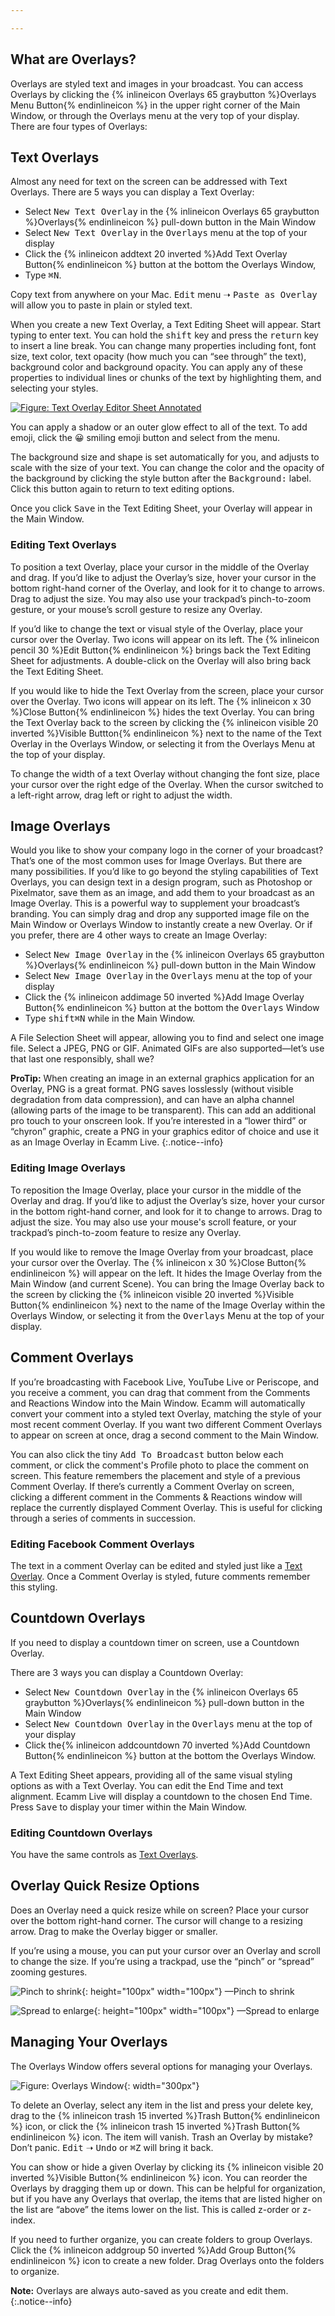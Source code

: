 ```yaml
---

---
```

## What are Overlays?

Overlays are styled text and images in your broadcast. You can access Overlays by clicking the {% inlineicon Overlays 65 graybutton %}Overlays Menu Button{% endinlineicon %} in the upper right corner of the Main Window, or through the Overlays menu at the very top of your display. There are four types of Overlays:

## Text Overlays

Almost any need for text on the screen can be addressed with Text Overlays. There are 5 ways you can display a Text Overlay:

* Select <samp>New Text Overlay</samp> in the {% inlineicon Overlays 65 graybutton %}Overlays{% endinlineicon %} pull-down button in the Main Window
* Select <samp>New Text Overlay</samp> in the <samp>Overlays</samp> menu at the top of your display
* Click the {% inlineicon addtext 20 inverted %}Add Text Overlay Button{% endinlineicon %} button at the bottom the Overlays Window,
* Type <kbd>⌘</kbd><kbd>N</kbd>.

Copy text from anywhere on your Mac. <samp>Edit</samp> menu ➝ <samp>Paste as Overlay</samp> will allow you to paste in plain or styled text.

When you create a new Text Overlay, a Text Editing Sheet will appear. Start typing to enter text. You can hold the <kbd>shift</kbd> key and press the <kbd>return</kbd> key to insert a line break. You can change many properties  including font, font size, text color, text opacity (how much you can “see through” the text), background color and background opacity. You can apply any of these properties to individual lines or chunks of the text by highlighting them, and selecting your styles.
 
[![Figure\: Text Overlay Editor Sheet Annotated](/assets/img/text-Overlay-editor-sheet-annotated.png "Click for full-size image.")
](/assets/img/text-Overlay-editor-sheet-annotated.png)

You can apply a shadow or an outer glow effect to all of the text. To add emoji, click the 😀 smiling emoji button and select from the menu.

The background size and shape is set automatically for you, and adjusts to scale with the size of your text. You can change the color and the opacity of the background by clicking the style button after the <samp>Background:</samp> label. Click this button again to return to text editing options.

Once you click <samp>Save</samp> in the Text Editing Sheet, your Overlay will appear in the Main Window.

### Editing Text Overlays

To position a text Overlay, place your cursor in the middle of the Overlay and drag. If you’d like to adjust the Overlay’s size, hover your cursor in the bottom right-hand corner of the Overlay, and look for it to change to arrows. Drag to adjust the size. You may also use your trackpad’s pinch-to-zoom gesture, or your mouse’s scroll gesture to resize any Overlay.

If you’d like to change the text or visual style of the Overlay, place your cursor over the Overlay. Two icons will appear on its left. The {% inlineicon pencil 30 %}Edit Button{% endinlineicon %} brings back the Text Editing Sheet for adjustments. A double-click on the Overlay will also bring back the Text Editing Sheet.

If you would like to hide the Text Overlay from the screen, place your cursor over the Overlay. Two icons will appear on its left. The {% inlineicon x 30 %}Close Button{% endinlineicon %} hides the text Overlay.  You can bring the Text Overlay back to the screen by clicking the {% inlineicon visible 20 inverted %}Visible Buttton{% endinlineicon %} next to the name of the Text Overlay in the Overlays Window, or selecting it from the Overlays Menu at the top of your display.

To change the width of a text Overlay without changing the font size, place your cursor over the right edge of the Overlay. When the cursor switched to a left-right arrow, drag left or right to adjust the width.

## Image Overlays

Would you like to show your company logo in the corner of your broadcast? That’s one of the most common uses for Image Overlays. But there are many possibilities. If you’d like to go beyond the styling capabilities of Text Overlays, you can design text in a design program, such as Photoshop or Pixelmator, save them as an image, and add them to your broadcast as an Image Overlay. This is a powerful way to supplement your broadcast’s branding. You can simply drag and drop any supported image file on the Main Window or Overlays Window to instantly create a new Overlay. Or if you prefer, there are 4 other ways to create an Image Overlay:

* Select <samp>New Image Overlay</samp> in the {% inlineicon Overlays 65 graybutton %}Overlays{% endinlineicon %} pull-down button in the Main Window
* Select <samp>New Image Overlay</samp> in the <samp>Overlays</samp> menu at the top of your display
* Click the {% inlineicon addimage 50 inverted %}Add Image Overlay Button{% endinlineicon %} button at the bottom the <samp>Overlays</samp> Window
* Type <kbd>shift</kbd><kbd>⌘</kbd><kbd>N</kbd> while in the Main Window.

A File Selection Sheet will appear, allowing you to find and select one image file. Select a JPEG, PNG or GIF. Animated GIFs are also supported—let’s use that last one responsibly, shall we? 

**ProTip:** When creating an image in an external graphics application for an Overlay, PNG is a great format. PNG saves losslessly (without visible degradation from data compression), and can have an alpha channel (allowing parts of the image to be transparent). This can add an additional pro touch to your onscreen look. If you’re interested in a “lower third” or “chyron” graphic, create a PNG in your graphics editor of choice and use it as an Image Overlay in Ecamm Live.
{:.notice--info}

### Editing Image Overlays

To reposition the Image Overlay, place your cursor in the middle of the Overlay and drag. If you’d like to adjust the Overlay’s size, hover your cursor in the bottom right-hand corner, and look for it to change to arrows. Drag to adjust the size. You may also use your mouse's scroll feature, or your trackpad’s pinch-to-zoom feature to resize any Overlay.

If you would like to remove the Image Overlay from your broadcast, place your cursor over the Overlay. The {% inlineicon x 30 %}Close Button{% endinlineicon %} will appear on the left. It hides the Image Overlay from the Main Window (and current Scene). You can bring the Image Overlay back to the screen by clicking the {% inlineicon visible 20 inverted %}Visible Button{% endinlineicon %} next to the name of the Image Overlay within the Overlays Window, or selecting it from the <samp>Overlays</samp> Menu at the top of your display.

## Comment Overlays

If you’re broadcasting with Facebook Live, YouTube Live or Periscope, and you receive a comment, you can drag that comment from the Comments and Reactions Window into the Main Window. Ecamm will automatically convert your comment into a styled text Overlay, matching the style of your most recent comment Overlay. If you want two different Comment Overlays to appear on screen at once, drag a second comment to the Main Window.

You can also click the tiny <samp>Add To Broadcast</samp> button below each comment, or click the comment's Profile photo to place the comment on screen. This feature remembers the placement and style of a previous Comment Overlay. If there’s currently a Comment Overlay on screen, clicking a different comment in the Comments & Reactions window will replace the currently displayed Comment Overlay. This is useful for clicking through a series of comments in succession.

### Editing Facebook Comment Overlays

The text in a comment Overlay can be edited and styled just like a [Text Overlay](#editing-text-Overlays). Once a Comment Overlay is styled, future comments remember this styling.

## Countdown Overlays

If you need to display a countdown timer on screen, use a Countdown Overlay. 

There are 3 ways you can display a Countdown Overlay:

* Select <samp>New Countdown Overlay</samp> in the {% inlineicon Overlays 65 graybutton %}Overlays{% endinlineicon %} pull-down button in the Main Window
* Select <samp>New Countdown Overlay</samp> in the <samp>Overlays</samp> menu at the top of your display
* Click the{% inlineicon addcountdown 70 inverted %}Add Countdown Button{% endinlineicon %} button at the bottom the Overlays Window.

A Text Editing Sheet appears, providing all of the same visual styling options as with a Text Overlay. You can edit the End Time and text alignment. Ecamm Live will display a countdown to the chosen End Time. Press <samp>Save</samp> to display your timer within the Main Window.

### Editing Countdown Overlays

You have the same controls as [Text Overlays](#editing-text-Overlays).

## Overlay Quick Resize Options

Does an Overlay need a quick resize while on screen? Place your cursor over the bottom right-hand corner. The cursor will change to a resizing arrow. Drag to make the Overlay bigger or smaller. 

If you’re using a mouse, you can put your cursor over an Overlay and scroll to change the size. If you’re using a trackpad, use the “pinch” or “spread” zooming gestures.

![Pinch to shrink](/assets/img/pinch-zoom.png){: height="100px" width="100px"}
—Pinch to shrink

![Spread to enlarge](/assets/img/spread-zoom.png){: height="100px" width="100px"}
—Spread to enlarge

## Managing Your Overlays

The Overlays Window offers several options for managing your Overlays.

![Figure\: Overlays Window](/assets/img/Overlays-window.png "With two Overlays in the current scene."){: width="300px"}

To delete an Overlay, select any item in the list and press your delete key, drag to the {% inlineicon trash 15 inverted %}Trash Button{% endinlineicon %} icon, or click the {% inlineicon trash 15 inverted %}Trash Button{% endinlineicon %} icon. The item will vanish. Trash an Overlay by mistake? Don’t panic. <samp>Edit</samp> ➝ <samp>Undo</samp> or <kbd>⌘</kbd><kbd>Z</kbd> will bring it back. 

You can show or hide a given Overlay by clicking its {% inlineicon visible 20 inverted %}Visible Button{% endinlineicon %} icon. You can reorder the Overlays by dragging them up or down. This can be helpful for organization, but if you have any Overlays that overlap, the items that are listed higher on the list are “above” the items lower on the list. This is called z-order or z-index.

If you need to further organize, you can create folders to group Overlays. Click the {% inlineicon addgroup 50 inverted %}Add Group Button{% endinlineicon %} icon to create a new folder. Drag Overlays onto the folders to organize.

**Note:** Overlays are always auto-saved as you create and edit them.
{:.notice--info}
